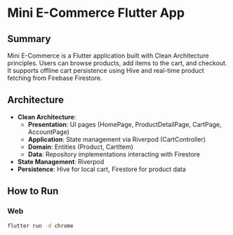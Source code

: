 # Mini E-Commerce Flutter App

## Summary
Mini E-Commerce is a Flutter application built with Clean Architecture principles. Users can browse products, add items to the cart, and checkout. It supports offline cart persistence using Hive and real-time product fetching from Firebase Firestore.

## Architecture
- **Clean Architecture**:
  - **Presentation**: UI pages (HomePage, ProductDetailPage, CartPage, AccountPage)
  - **Application**: State management via Riverpod (CartController)
  - **Domain**: Entities (Product, CartItem)
  - **Data**: Repository implementations interacting with Firestore
- **State Management**: Riverpod
- **Persistence**: Hive for local cart, Firestore for product data

## How to Run
### Web
```bash
flutter run -d chrome
